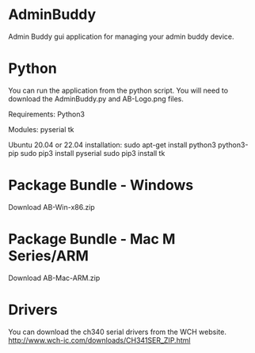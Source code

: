 # AdminBuddy
Admin Buddy gui application for managing your admin buddy device. 

# Python
You can run the application from the python script. You will need to download the AdminBuddy.py and AB-Logo.png files. 

Requirements:
Python3

Modules:
pyserial
tk

Ubuntu 20.04 or 22.04 installation:
sudo apt-get install python3 python3-pip
sudo pip3 install pyserial
sudo pip3 install tk

# Package Bundle - Windows
Download AB-Win-x86.zip

# Package Bundle - Mac M Series/ARM
Download AB-Mac-ARM.zip

# Drivers
You can download the ch340 serial drivers from the WCH website.
http://www.wch-ic.com/downloads/CH341SER_ZIP.html
